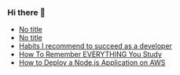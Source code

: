 ### Hi there 👋
<!-- daily.dev BOOKMARKS:START -->
- [No title](https://app.daily.dev/posts/puA3YB39K?utm_source=rss&utm_medium=bookmarks&utm_campaign=mBzS9yGu2kYgKY4tuhxYN)
- [No title](https://app.daily.dev/posts/SVuCzJ4rA?utm_source=rss&utm_medium=bookmarks&utm_campaign=mBzS9yGu2kYgKY4tuhxYN)
- [Habits I recommend to succeed as a developer](https://app.daily.dev/posts/AyyaGjQkL?utm_source=rss&utm_medium=bookmarks&utm_campaign=mBzS9yGu2kYgKY4tuhxYN)
- [How To Remember EVERYTHING You Study](https://app.daily.dev/posts/jraQzAry0?utm_source=rss&utm_medium=bookmarks&utm_campaign=mBzS9yGu2kYgKY4tuhxYN)
- [How to Deploy a Node.js Application on AWS](https://app.daily.dev/posts/PCYCQZijz?utm_source=rss&utm_medium=bookmarks&utm_campaign=mBzS9yGu2kYgKY4tuhxYN)
<!-- daily.dev BOOKMARKS:END -->
<!--
**nirmal-patel-s/nirmal-patel-s** is a ✨ _special_ ✨ repository because its `README.md` (this file) appears on your GitHub profile.

Here are some ideas to get you started:

- 🔭 I’m currently working on ...
- 🌱 I’m currently learning ...
- 👯 I’m looking to collaborate on ...
- 🤔 I’m looking for help with ...
- 💬 Ask me about ...
- 📫 How to reach me: ...
- 😄 Pronouns: ...
- ⚡ Fun fact: ...
-->


